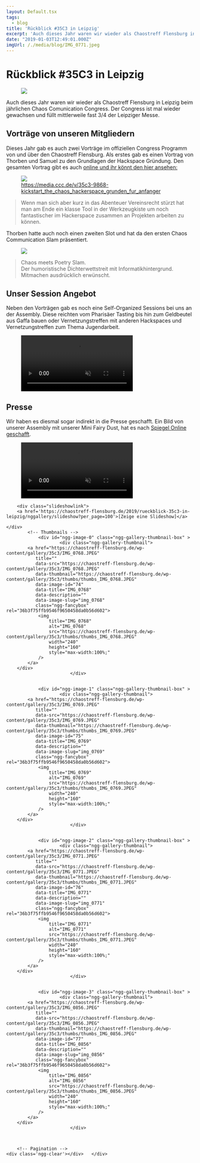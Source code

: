 ```yaml
---
layout: Default.tsx
tags:
  - blog
title: 'Rückblick #35C3 in Leipzig'
excerpt: 'Auch dieses Jahr waren wir wieder als Chaostreff Flensburg in Leipzig beim jährlichen Chaos Comunication Congress. Der Congress ist mal wieder gewachsen und füllt mittlerweile fast 3/4 der Leipziger Messe. […]'
date: "2019-01-03T12:49:01.000Z"
imgUrl: /./media/blog/IMG_0771.jpeg
---
```


# Rückblick #35C3 in Leipzig


<figure class="wp-block-image"><img decoding="async" loading="lazy" src="/./media/blog/uploads/IMG_0771-1024x768.jpeg" /></figure>



<p>Auch dieses Jahr waren wir wieder als Chaostreff Flensburg in Leipzig beim jährlichen Chaos Comunication Congress. Der Congress ist mal wieder gewachsen und füllt mittlerweile fast 3/4 der Leipziger Messe. </p>



<h2>Vorträge von unseren Mitgliedern</h2>



<p>Dieses Jahr gab es auch zwei Vorträge im offiziellen Congress Programm von und über den Chaostreff Flensburg. Als erstes gab es einen Vortrag von Thorben und Samuel zu den Grundlagen der Hackspace Gründung. Den gesamten Vortrag gibt es auch <a href="https://media.ccc.de/v/35c3-9868-kickstart_the_chaos_hackerspace_grunden_fur_anfanger">online und ihr könnt den hier ansehen:</a></p>



<figure class="wp-block-image"><img decoding="async" loading="lazy" src="/./media/blog/uploads/Bildschirmfoto-von-2019-02-18-13-24-15-1024x708.png" /><figcaption><a href="https://media.ccc.de/v/35c3-9868-kickstart_the_chaos_hackerspace_grunden_fur_anfanger">https://media.ccc.de/v/35c3-9868-kickstart_the_chaos_hackerspace_grunden_fur_anfanger</a></figcaption></figure>



<blockquote class="wp-block-quote"><p>Wenn man sich aber kurz in das Abenteuer Vereinsrecht stürzt hat man am Ende ein klasse Tool in der Werkzeugkiste um noch fantastischer im Hackerspace zusammen an Projekten arbeiten zu können. </p></blockquote>



<p>Thorben hatte auch noch einen zweiten Slot und hat da den ersten Chaos Communication Slam präsentiert.</p>



<figure class="wp-block-image"><img decoding="async" loading="lazy" src="/./media/blog/uploads/Bildschirmfoto-von-2019-02-18-13-25-15-1024x684.png" /></figure>



<blockquote class="wp-block-quote"><p>Chaos meets Poetry Slam. <br>Der humoristische Dichterwettstreit mit Informatikhintergrund. Mitmachen ausdrücklich erwünscht.</p></blockquote>



<h2>Unser Session Angebot</h2>



<p>Neben den Vorträgen gab es noch eine Self-Organized Sessions bei uns an der Assembly. Diese reichten vom Pharisäer Tasting bis hin zum Geldbeutel aus Gaffa bauen oder Vernetzungstreffen mit anderen Hackspaces und Vernetzungstreffen zum Thema Jugendarbeit.</p>



<figure class="wp-block-video"><video autoplay controls loop muted src="https://chaostreff-flensburg.de/wp-content/uploads/2019/04/VID_335390511_040006_871.mp4"></video></figure>



<h2>Presse</h2>



<p>Wir haben es diesmal sogar indirekt in die Presse geschafft. Ein Bild von unserer Assembly mit unserer Mini Fairy Dust, hat es nach <a href="http://www.spiegel.de/fotostrecke/35c3-so-oder-so-aehnlich-sieht-es-auf-dem-hackerkongress-aus-fotostrecke-166004-3.html">Spiegel Online geschafft</a>. </p>



<figure class="wp-block-video"><video autoplay loop muted src="https://chaostreff-flensburg.de/wp-content/uploads/2019/04/IMG_0770.mp4"></video></figure>



<!-- index.php -->
<div
	class="ngg-galleryoverview ngg-ajax-pagination-none"
	id="ngg-gallery-36b3f75ffb9546f9650458da0b56d602-1">

    	<div class="slideshowlink">
        <a href='https://chaostreff-flensburg.de/2019/rueckblick-35c3-in-leipzig/nggallery/slideshow?per_page=100'>[Zeige eine Slideshow]</a>
		
	</div>
			<!-- Thumbnails -->
				<div id="ngg-image-0" class="ngg-gallery-thumbnail-box" >
				        <div class="ngg-gallery-thumbnail">
            <a href="https://chaostreff-flensburg.de/wp-content/gallery/35c3/IMG_0768.JPEG"
               title=""
               data-src="https://chaostreff-flensburg.de/wp-content/gallery/35c3/IMG_0768.JPEG"
               data-thumbnail="https://chaostreff-flensburg.de/wp-content/gallery/35c3/thumbs/thumbs_IMG_0768.JPEG"
               data-image-id="74"
               data-title="IMG_0768"
               data-description=""
               data-image-slug="img_0768"
               class="ngg-fancybox" rel="36b3f75ffb9546f9650458da0b56d602">
                <img
                    title="IMG_0768"
                    alt="IMG_0768"
                    src="https://chaostreff-flensburg.de/wp-content/gallery/35c3/thumbs/thumbs_IMG_0768.JPEG"
                    width="240"
                    height="160"
                    style="max-width:100%;"
                />
            </a>
        </div>
							</div> 
			
        
				<div id="ngg-image-1" class="ngg-gallery-thumbnail-box" >
				        <div class="ngg-gallery-thumbnail">
            <a href="https://chaostreff-flensburg.de/wp-content/gallery/35c3/IMG_0769.JPEG"
               title=""
               data-src="https://chaostreff-flensburg.de/wp-content/gallery/35c3/IMG_0769.JPEG"
               data-thumbnail="https://chaostreff-flensburg.de/wp-content/gallery/35c3/thumbs/thumbs_IMG_0769.JPEG"
               data-image-id="75"
               data-title="IMG_0769"
               data-description=""
               data-image-slug="img_0769"
               class="ngg-fancybox" rel="36b3f75ffb9546f9650458da0b56d602">
                <img
                    title="IMG_0769"
                    alt="IMG_0769"
                    src="https://chaostreff-flensburg.de/wp-content/gallery/35c3/thumbs/thumbs_IMG_0769.JPEG"
                    width="240"
                    height="160"
                    style="max-width:100%;"
                />
            </a>
        </div>
							</div> 
			
        
				<div id="ngg-image-2" class="ngg-gallery-thumbnail-box" >
				        <div class="ngg-gallery-thumbnail">
            <a href="https://chaostreff-flensburg.de/wp-content/gallery/35c3/IMG_0771.JPEG"
               title=""
               data-src="https://chaostreff-flensburg.de/wp-content/gallery/35c3/IMG_0771.JPEG"
               data-thumbnail="https://chaostreff-flensburg.de/wp-content/gallery/35c3/thumbs/thumbs_IMG_0771.JPEG"
               data-image-id="76"
               data-title="IMG_0771"
               data-description=""
               data-image-slug="img_0771"
               class="ngg-fancybox" rel="36b3f75ffb9546f9650458da0b56d602">
                <img
                    title="IMG_0771"
                    alt="IMG_0771"
                    src="https://chaostreff-flensburg.de/wp-content/gallery/35c3/thumbs/thumbs_IMG_0771.JPEG"
                    width="240"
                    height="160"
                    style="max-width:100%;"
                />
            </a>
        </div>
							</div> 
			
        
				<div id="ngg-image-3" class="ngg-gallery-thumbnail-box" >
				        <div class="ngg-gallery-thumbnail">
            <a href="https://chaostreff-flensburg.de/wp-content/gallery/35c3/IMG_0856.JPEG"
               title=""
               data-src="https://chaostreff-flensburg.de/wp-content/gallery/35c3/IMG_0856.JPEG"
               data-thumbnail="https://chaostreff-flensburg.de/wp-content/gallery/35c3/thumbs/thumbs_IMG_0856.JPEG"
               data-image-id="77"
               data-title="IMG_0856"
               data-description=""
               data-image-slug="img_0856"
               class="ngg-fancybox" rel="36b3f75ffb9546f9650458da0b56d602">
                <img
                    title="IMG_0856"
                    alt="IMG_0856"
                    src="https://chaostreff-flensburg.de/wp-content/gallery/35c3/thumbs/thumbs_IMG_0856.JPEG"
                    width="240"
                    height="160"
                    style="max-width:100%;"
                />
            </a>
        </div>
							</div> 
			
        
		
		<!-- Pagination -->
	<div class='ngg-clear'></div>	</div>


